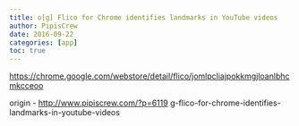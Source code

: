 ```yaml
---
title: o[g] Flico for Chrome identifies landmarks in YouTube videos
author: PipisCrew
date: 2016-09-22
categories: [app]
toc: true
---
```


https://chrome.google.com/webstore/detail/flico/jomlpcliajpokkmgjloanlbhcmkcceoo

origin - http://www.pipiscrew.com/?p=6119 g-flico-for-chrome-identifies-landmarks-in-youtube-videos